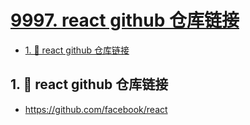 # [9997. react github 仓库链接](https://github.com/Tdahuyou/react/tree/main/9997.%20react%20github%20%E4%BB%93%E5%BA%93%E9%93%BE%E6%8E%A5)

<!-- region:toc -->
- [1. 🔗 react github 仓库链接](#1--react-github-仓库链接)
<!-- endregion:toc -->

## 1. 🔗 react github 仓库链接

- https://github.com/facebook/react


